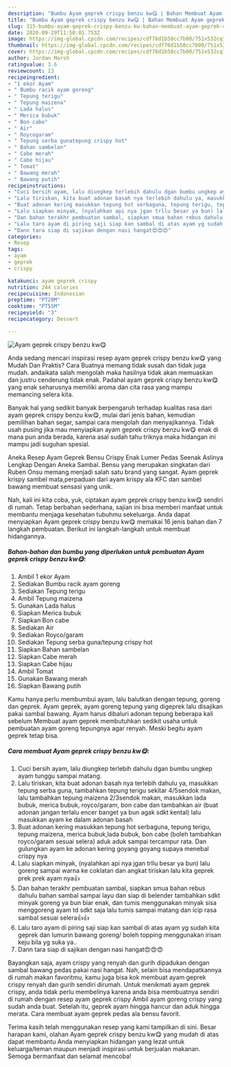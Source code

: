 ```yaml
---
description: "Bumbu Ayam geprek crispy benzu kw😋 | Bahan Membuat Ayam geprek crispy benzu kw😋 Yang Enak Banget"
title: "Bumbu Ayam geprek crispy benzu kw😋 | Bahan Membuat Ayam geprek crispy benzu kw😋 Yang Enak Banget"
slug: 315-bumbu-ayam-geprek-crispy-benzu-kw-bahan-membuat-ayam-geprek-crispy-benzu-kw-yang-enak-banget
date: 2020-09-29T11:50:01.753Z
image: https://img-global.cpcdn.com/recipes/cdf76d1b58cc7b00/751x532cq70/ayam-geprek-crispy-benzu-kw😋-foto-resep-utama.jpg
thumbnail: https://img-global.cpcdn.com/recipes/cdf76d1b58cc7b00/751x532cq70/ayam-geprek-crispy-benzu-kw😋-foto-resep-utama.jpg
cover: https://img-global.cpcdn.com/recipes/cdf76d1b58cc7b00/751x532cq70/ayam-geprek-crispy-benzu-kw😋-foto-resep-utama.jpg
author: Jordan Marsh
ratingvalue: 3.6
reviewcount: 13
recipeingredient:
- "1 ekor Ayam"
- " Bumbu racik ayam goreng"
- " Tepung terigu"
- " Tepung maizena"
- " Lada halus"
- " Merica bubuk"
- " Bon cabe"
- " Air"
- " Roycogaram"
- " Tepung serba gunatepung crispy hot"
- " Bahan sambelan"
- " Cabe merah"
- " Cabe hijau"
- " Tomat"
- " Bawang merah"
- " Bawang putih"
recipeinstructions:
- "Cuci bersih ayam, lalu diungkep terlebih dahulu dgan bumbu ungkep ayam tunggu sampai matang."
- "Lalu tiriskan, kita buat adonan basah nya terlebih dahulu ya, masukkan tepung serba guna, tambahkan tepung terigu sekitar 4/5sendok makan, lalu tambahkan tepung maizena 2/3sendok makan, masukkan lada bubuk, merica bubuk, royco/garam, bon cabe dan tambahkan air (buat adonan jangan terlalu encer banget ya bun agak sdkt kental) lalu masukkan ayam ke dalam adonan basah"
- "Buat adonan kering masukkan tepung hot serbaguna, tepung terigu, tepung maizena, merica bubuk,lada bubuk, bon cabe (boleh tambahkan royco/garam sesuai selera) aduk aduk sampai tercampur rata. Dan gulungkan ayam ke adonan kering goyang goyang supaya menebal crispy nya"
- "Lalu siapkan minyak, (nyalahkan api nya jgan trllu besar ya bun) lalu goreng sampai warna ke coklatan dan angkat tiriskan lalu kita geprek prek prek ayam nya👍"
- "Dan bahan terakhr pembuatan sambal, siapkan smua bahan rebus dahulu bahan sambal sampai layu dan siap di belender tambahkan sdkt minyak goreng ya bun biar enak, dan tumis menggunakan minyak sisa menggoreng ayam td sdkt saja lalu tumis sampai matang dan icip rasa sambal sesuai selera👍👍"
- "Lalu taro ayam di piring saji siap kan sambal di atas ayam yg sudah kita geprek dan lumurin bawang goreng/ boleh topping menggunakan irisan keju bila yg suka ya.."
- "Dann tara siap di sajikan dengan nasi hangat😍😍😍"
categories:
- Resep
tags:
- ayam
- geprek
- crispy

katakunci: ayam geprek crispy 
nutrition: 244 calories
recipecuisine: Indonesian
preptime: "PT20M"
cooktime: "PT55M"
recipeyield: "3"
recipecategory: Dessert

---
```



![Ayam geprek crispy benzu kw😋](https://img-global.cpcdn.com/recipes/cdf76d1b58cc7b00/751x532cq70/ayam-geprek-crispy-benzu-kw😋-foto-resep-utama.jpg)

Anda sedang mencari inspirasi resep ayam geprek crispy benzu kw😋 yang Mudah Dan Praktis? Cara Buatnya memang tidak susah dan tidak juga mudah. andaikata salah mengolah maka hasilnya tidak akan memuaskan dan justru cenderung tidak enak. Padahal ayam geprek crispy benzu kw😋 yang enak seharusnya memiliki aroma dan cita rasa yang mampu memancing selera kita.

Banyak hal yang sedikit banyak berpengaruh terhadap kualitas rasa dari ayam geprek crispy benzu kw😋, mulai dari jenis bahan, kemudian pemilihan bahan segar, sampai cara mengolah dan menyajikannya. Tidak usah pusing jika mau menyiapkan ayam geprek crispy benzu kw😋 enak di mana pun anda berada, karena asal sudah tahu triknya maka hidangan ini mampu jadi suguhan spesial.

Aneka Resep Ayam Geprek Bensu Crispy Enak Lumer Pedas Seenak Aslinya Lengkap Dengan Aneka Sambal. Bensu yang merupakan singkatan dari Ruben Onsu memang menjadi salah satu brand yang sangat. Ayam geprek krispy sambel mata,perpaduan dari ayam krispy ala KFC dan sambel bawang membuat sensasi yang unik.


Nah, kali ini kita coba, yuk, ciptakan ayam geprek crispy benzu kw😋 sendiri di rumah. Tetap berbahan sederhana, sajian ini bisa memberi manfaat untuk membantu menjaga kesehatan tubuhmu sekeluarga. Anda dapat menyiapkan Ayam geprek crispy benzu kw😋 memakai 16 jenis bahan dan 7 langkah pembuatan. Berikut ini langkah-langkah untuk membuat hidangannya.

<!--inarticleads1-->

##### Bahan-bahan dan bumbu yang diperlukan untuk pembuatan Ayam geprek crispy benzu kw😋:

1. Ambil 1 ekor Ayam
1. Sediakan  Bumbu racik ayam goreng
1. Sediakan  Tepung terigu
1. Ambil  Tepung maizena
1. Gunakan  Lada halus
1. Siapkan  Merica bubuk
1. Siapkan  Bon cabe
1. Sediakan  Air
1. Sediakan  Royco/garam
1. Sediakan  Tepung serba guna/tepung crispy hot
1. Siapkan  Bahan sambelan
1. Siapkan  Cabe merah
1. Siapkan  Cabe hijau
1. Ambil  Tomat
1. Gunakan  Bawang merah
1. Siapkan  Bawang putih


Kamu hanya perlu membumbui ayam, lalu balutkan dengan tepung, goreng dan geprek. Ayam geprek, ayam goreng tepung yang digeprek lalu disajikan pakai sambal bawang. Ayam harus dibaluri adonan tepung beberapa kali sebelum Membuat ayam geprek membutuhkan sedikit usaha untuk pembuatan ayam goreng tepungnya agar renyah. Meski begitu ayam geprek tetap bisa. 

<!--inarticleads2-->

##### Cara membuat Ayam geprek crispy benzu kw😋:

1. Cuci bersih ayam, lalu diungkep terlebih dahulu dgan bumbu ungkep ayam tunggu sampai matang.
1. Lalu tiriskan, kita buat adonan basah nya terlebih dahulu ya, masukkan tepung serba guna, tambahkan tepung terigu sekitar 4/5sendok makan, lalu tambahkan tepung maizena 2/3sendok makan, masukkan lada bubuk, merica bubuk, royco/garam, bon cabe dan tambahkan air (buat adonan jangan terlalu encer banget ya bun agak sdkt kental) lalu masukkan ayam ke dalam adonan basah
1. Buat adonan kering masukkan tepung hot serbaguna, tepung terigu, tepung maizena, merica bubuk,lada bubuk, bon cabe (boleh tambahkan royco/garam sesuai selera) aduk aduk sampai tercampur rata. Dan gulungkan ayam ke adonan kering goyang goyang supaya menebal crispy nya
1. Lalu siapkan minyak, (nyalahkan api nya jgan trllu besar ya bun) lalu goreng sampai warna ke coklatan dan angkat tiriskan lalu kita geprek prek prek ayam nya👍
1. Dan bahan terakhr pembuatan sambal, siapkan smua bahan rebus dahulu bahan sambal sampai layu dan siap di belender tambahkan sdkt minyak goreng ya bun biar enak, dan tumis menggunakan minyak sisa menggoreng ayam td sdkt saja lalu tumis sampai matang dan icip rasa sambal sesuai selera👍👍
1. Lalu taro ayam di piring saji siap kan sambal di atas ayam yg sudah kita geprek dan lumurin bawang goreng/ boleh topping menggunakan irisan keju bila yg suka ya..
1. Dann tara siap di sajikan dengan nasi hangat😍😍😍


Bayangkan saja, ayam crispy yang renyah dan gurih dipadukan dengan sambal bawang pedas pakai nasi hangat. Nah, selain bisa mendapatkannya di rumah makan favoritmu, kamu juga bisa kok membuat ayam geprek crispy renyah dan gurih sendiri dirumah. Untuk menikmati ayam geprek crispy, anda tidak perlu membelinya karena anda bisa membuatnya sendiri di rumah dengan resep ayam geprek crispy Ambil ayam goreng crispy yang sudah anda buat. Setelah itu, geprek ayam hingga hancur dan aduk hingga merata. Cara membuat ayam geprek pedas ala bensu favorit. 

Terima kasih telah menggunakan resep yang kami tampilkan di sini. Besar harapan kami, olahan Ayam geprek crispy benzu kw😋 yang mudah di atas dapat membantu Anda menyiapkan hidangan yang lezat untuk keluarga/teman maupun menjadi inspirasi untuk berjualan makanan. Semoga bermanfaat dan selamat mencoba!
